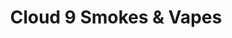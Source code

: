 ---
title: "Cloud 9 Smokes & Vapes"
url: /tonawanda/cloud-9-smokes-und-vapes/
shop: E-Zigaretten
---